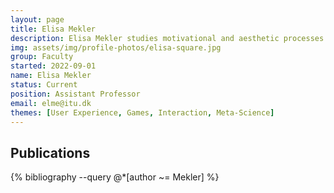 ```yaml
---
layout: page
title: Elisa Mekler
description: Elisa Mekler studies motivational and aesthetic processes underlying human-computer interaction, in particular in the context of games. Besides empirical studies, Elisa’s work also concerns the role of theory in research and design practice, as well as how HCI adapts knowledge from other disciplines.
img: assets/img/profile-photos/elisa-square.jpg
group: Faculty
started: 2022-09-01
name: Elisa Mekler
status: Current
position: Assistant Professor
email: elme@itu.dk
themes: [User Experience, Games, Interaction, Meta-Science]
---
```


Publications
----------
<div class="publications">
  {% bibliography --query @*[author ~= Mekler] %}
</div>
